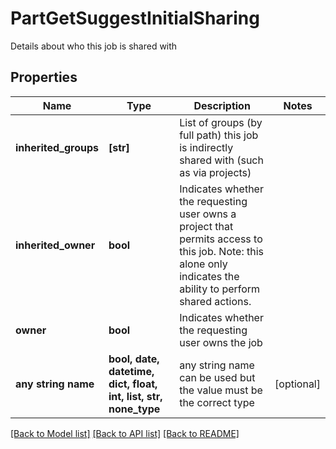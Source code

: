 # PartGetSuggestInitialSharing

Details about who this job is shared with

## Properties
Name | Type | Description | Notes
------------ | ------------- | ------------- | -------------
**inherited_groups** | **[str]** | List of groups (by full path) this job is indirectly shared with (such as via projects) | 
**inherited_owner** | **bool** | Indicates whether the requesting user owns a project that permits access to this job. Note: this alone only indicates the ability to perform shared actions.  | 
**owner** | **bool** | Indicates whether the requesting user owns the job | 
**any string name** | **bool, date, datetime, dict, float, int, list, str, none_type** | any string name can be used but the value must be the correct type | [optional]

[[Back to Model list]](../README.md#documentation-for-models) [[Back to API list]](../README.md#documentation-for-api-endpoints) [[Back to README]](../README.md)


